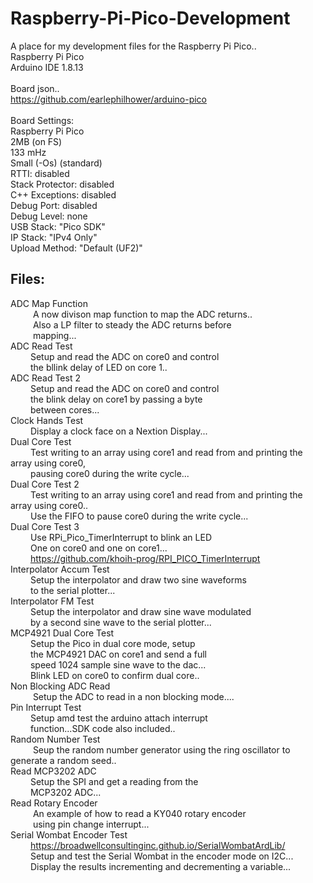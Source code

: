 # Raspberry-Pi-Pico-Development
A place for my development files for the Raspberry Pi Pico..<br>
Raspberry Pi Pico<br>
Arduino IDE 1.8.13<br>
<br>
Board json..<br>
  https://github.com/earlephilhower/arduino-pico<br>
<br>
  Board Settings:<br>
  Raspberry Pi Pico<br>
  2MB (on FS)<br>
  133 mHz<br>
  Small (-Os) (standard)<br>
  RTTI: disabled<br>
  Stack Protector: disabled<br>
  C++ Exceptions: disabled<br>
  Debug Port: disabled<br>
  Debug Level: none<br>
  USB Stack: "Pico SDK"<br>
  IP Stack: "IPv4 Only"<br>
  Upload Method: "Default (UF2)"<br>
  
  ## Files:

ADC Map Function<br>
&emsp; &emsp; A now divison map function to map the ADC returns..<br>
&emsp; &emsp; Also a LP filter to steady the ADC returns before<br>
&emsp; &emsp; mapping...<br>
ADC Read Test<br>
&emsp; &emsp;Setup and read the ADC on core0 and control<br>
&emsp; &emsp;the bllink delay of LED on core 1..<br>
ADC Read Test 2<br>
&emsp; &emsp;Setup and read the ADC on core0 and control<br>
&emsp; &emsp;the blink delay on core1 by passing a byte<br>
&emsp; &emsp;between cores...<br>
Clock Hands Test<br>
&emsp; &emsp;Display a clock face on a Nextion Display...<br>
Dual Core Test<br>
&emsp; &emsp;Test writing to an array using core1 and read from and printing the array using core0,<br>
&emsp; &emsp;pausing core0 during the write cycle...<br>
Dual Core Test 2<br>
&emsp; &emsp;Test writing to an array using core1 and read from and printing the array using core0..<br>
&emsp; &emsp;Use the FIFO to pause core0 during the write cycle...<br>
Dual Core Test 3<br>
&emsp; &emsp;Use RPi_Pico_TimerInterrupt to blink an LED<br>
&emsp; &emsp;One on core0 and one on core1...<br>
&emsp; &emsp;https://github.com/khoih-prog/RPI_PICO_TimerInterrupt<br>
Interpolator Accum Test<br>
&emsp; &emsp;Setup the interpolator and draw two sine waveforms<br>
&emsp; &emsp;to the serial plotter...<br>
Interpolator FM Test<br>
&emsp; &emsp;Setup the interpolator and draw sine wave modulated<br>
&emsp; &emsp;by a second sine wave to the serial plotter...<br>
MCP4921 Dual Core Test<br>
&emsp; &emsp;Setup the Pico in dual core mode, setup <br>
&emsp; &emsp;the MCP4921 DAC on core1 and send a full <br>
&emsp; &emsp;speed 1024 sample sine wave to the dac...<br>
&emsp; &emsp;Blink LED on core0 to confirm dual core..<br>
Non Blocking ADC Read<br>
&emsp; &emsp; Setup the ADC to read in a non blocking mode.... <br>
Pin Interrupt Test<br>
&emsp; &emsp;Setup amd test the arduino attach interrupt<br>
&emsp; &emsp;function...SDK code also included..<br>
Random Number Test<br>
&emsp; &emsp; Seup the random number generator using the ring oscillator to generate a random seed..<br>
Read MCP3202 ADC<br>
&emsp; &emsp;Setup the SPI and get a reading from the<br>
&emsp; &emsp;MCP3202 ADC...  <br>
Read Rotary Encoder<br>
&emsp; &emsp; An example of how to read a KY040 rotary encoder<br>
&emsp; &emsp; using pin change interrupt...<br>
Serial Wombat Encoder Test<br>
&emsp; &emsp;https://broadwellconsultinginc.github.io/SerialWombatArdLib/ <br>
&emsp; &emsp;Setup and test the Serial Wombat in the encoder mode on I2C...<br>
&emsp; &emsp;Display the results incrementing and decrementing a variable... <br>


